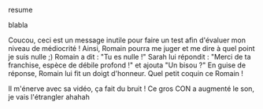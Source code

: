 resume

blabla

Coucou, ceci est un message inutile pour faire un test afin d'évaluer mon niveau de médiocrité ! Ainsi, Romain pourra me juger et me dire à quel point je suis nulle ;)
Romain a dit : "Tu es nulle !"
Sarah lui répondit : "Merci de ta franchise, espèce de débile profond !" et ajouta "Un bisou ?"
En guise de réponse, Romain lui fit un doigt d'honneur. Quel petit coquin ce Romain !

Il m'énerve avec sa vidéo, ça fait du bruit ! Ce gros CON a augmenté le son, je vais l'étrangler ahahah
